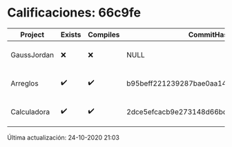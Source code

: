 # Calificaciones: 66c9fe
|Project|Exists|Compiles|CommitHash|CommitDate|CheckDate|Comments|
|-|-|-|-|-|-|-|
|GaussJordan|❌|❌|NULL|NULL|24-10-2020 21:03:56|No se encontró el archivo en PracticasComputacionI/GaussJordan/GaussJordan.cpp|
|Arreglos|✔️|✔️|b95beff221239287bae0aa14e2721fd135ad4f2b|22-10-2020 17:05:08|22-10-2020 21:18:04|nan|
|Calculadora|✔️|✔️|2dce5efcacb9e273148d66bd3c8fab4d8c9d80e7|12-10-2020 17:31:53|15-10-2020 21:24:36|nan|

Última actualización: 24-10-2020 21:03